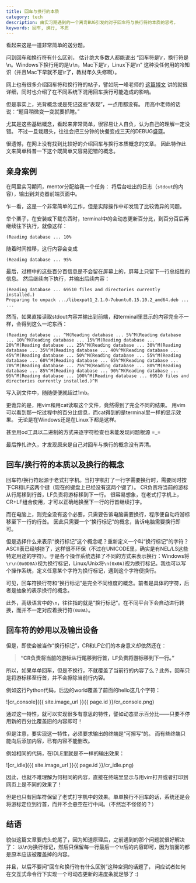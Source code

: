 ```yaml
---
title: 回车与换行的本质
category: tech
description: 由实习期遇到的一个离奇BUG引发的对于回车符与换行符的本质的思考。
keywords: 回车, 换行, 本质
---
```


看起来这是一道非常简单的送分题。

问到回车和换行符有什么区别，
估计绝大多数人都能说出
“回车符是\r，换行符是\n。Windows下换行用的是\r\n，Mac下是\r，Linux下是\n”
这种没任何用的冷知识（并且Mac下早就不是\r了，教材年久失修啊）。

网上也有很多介绍回车符和换行符的帖子，譬如阮一峰老师的
[这篇博文](http://www.ruanyifeng.com/blog/2006/04/post_213.html)
讲的就很详细，同时也介绍了在不同系统下混用回车换行可能造成的影响。

但是事实上，光背概念或是死记这些“表现”，一点用都没有。
用高中老师的话说：“题目稍微变一变就要抓瞎。”

尤其是这些基础概念，看起来非常简单，很容易让人自负，认为自己的理解一定没错。
不过一旦栽跟头，往往会把三分钟的快餐变成三天的DEBUG盛筵。

很遗憾，在网上没有找到比较好的介绍回车与换行本质概念的文章。
因此特作此文来简单科普一下这个既简单又容易犯错的概念。

## 亲身案例

在阿里实习期间，mentor分配给我一个任务：
将后台吐出的日志（`stdout`的内容），输出到浏览器前端页面中。

乍一看，这是一个非常简单的工作，但是实际操作中却发现了比较诡异的问题。

举个栗子，在安装或下载东西时，terminal中的会动态更新百分比，到百分百后再继续往下执行，就像这样：

```
(Reading database ... 10%
```

随着时间推移，这行内容会变成

```
(Reading database ... 95%
```

最后，过程中的这些百分百信息是不会留在屏幕上的，屏幕上只留下一行总结性的信息。
然后继续向下执行，并输出后续内容：

```
(Reading database ... 69510 files and directories currently installed.)
Preparing to unpack .../libexpat1_2.1.0-7ubuntu0.15.10.2_amd64.deb ...
...
```

然而，如果直接读取stdout内容并输出到前端，和terminal里显示的内容完全不一样，会得到这么一坨东西：

```
(Reading database ... ^M(Reading database ... 5%^M(Reading database ... 10%^M(Reading database ... 15%^M(Reading database ... 20%^M(Reading database ... 25%^M(Reading database ... 30%^M(Reading database ... 35%^M(Reading database ... 40%^M(Reading database ... 45%^M(Reading database ... 50%^M(Reading database ... 55%^M(Reading database ... 60%^M(Reading database ... 65%^M(Reading database ... 70%^M(Reading database ... 75%^M(Reading database ... 80%^M(Reading database ... 85%^M(Reading database ... 90%^M(Reading database ... 95%^M(Reading database ... 100%^M(Reading database ... 69510 files and directories currently installed.)^M
```

写入到文件中，随随便便就超过1mb。

更诡异的是，用vim和用cat读取这个文件，竟然得到了完全不同的结果。
用vim可以看到那一坨过程中的百分比信息，而cat得到的是terminal里一样的显示效果。
无论是在Windows还是在Linux下都是这样。

甚至用od工具以二进制的方式来逐字符检查也未能发现问题根源 =_=

最后挣扎许久，才发现原来是自己对回车与换行的概念没有弄清。

## 回车/换行符的本质以及换行的概念

回车符/换行符起源于老式打字机。当打字机打了一行字需要换行时，需要同时按下CR和LF这两个键（现在的键盘上已经没有这两个键了）。
CR负责将当前的游标从行尾移到行首，LF负责将游标移到下一行。
很容易想象，在老式打字机上，CR+LF组合使用，才可以正确地换至下一行的行首继续打字。

而在电脑上，则完全没有这个必要，只需要告诉电脑需要换行，程序便自动将游标移至下一行的行首。
因此只需要一个“换行标记”的概念，告诉电脑需要换行即可。

但是选择什么来表示“换行标记”这个概念呢？重新定义一个叫“换行标记”的字符？ASCII表已经够挤了，这样很不环保（不过在UNICODE里，确实是有NEL/LS这些特定用途的字符）。于是各个操作系统选择了不同的方式来表示换行：Windows将`\r\n(0x0D0A)`视为换行标记，Linux/Unix将`\n(0x0A)`视为换行标记。我也可以写个操作系统，定义任意某个字符为换行标记，遇到这个字符便换行。

可见，回车符换行符和“换行标记”是完全不同维度的概念。前者是具体的字符，后者是抽象的表示换行的概念。

此外，高级语言中的`\n`，往往指的就是“换行标记”。在不同平台下会自动进行转换，而并不一定对应着换行符`(0x0A)`。


## 回车符的妙用以及输出设备

但是，即使会被当作“换行标记”，CR和LF它们的本身意义却依然还在：

> **“CR负责将当前的游标从行尾移到行首，LF负责将游标移到下一行。”**

所以，如果单单回车，但是不换行，不就覆盖了当前行的内容了么？此外，回车只是将游标移至行首，并不会擦除当前行内容。

例如这行Python代码，后边的world覆盖了前面的hello这几个字符：

![cr_console]({{ site.image_url }}{{ page.id }}/cr_console.png)

通过这一特性，就可以实现很多有意思的特性，譬如动态显示百分比——只要不停用新的百分比覆盖旧的内容即可！

但是注意，要实现这一特性，必须要求输出的终端是“可擦写”的。
而有些终端只能向后添加内容，已有内容不能删改。

例如相同的代码，在IDLE里就是不一样的输出效果：

![cr_idle]({{ site.image_url }}{{ page.id }}/cr_idle.png)

因此，也就不难理解为何相同的内容，直接在终端里显示与用vim打开或者打印到网页上是不同的效果了！


但是也只有回车符保留了老式打字机中的效果。单单换行不回车的话，系统还是会将游标定位到行首，而并不会悬空在行中间。（不然岂不怪怪的？）

## 结语

貌似这篇文章要虎头蛇尾了，因为知道原理后，之前遇到的那个问题就很好解决了：
以\n为换行标记，然后只保留每一行最后一个\r后的内容即可，因为前面的都是原本应该被覆盖掉的内容。

并且，以后不要问“回车和换行符有什么区别”这种空洞的话题了，
问应试者如何在交互式命令行下实现一个可动态更新的进度条就足够了 :)

